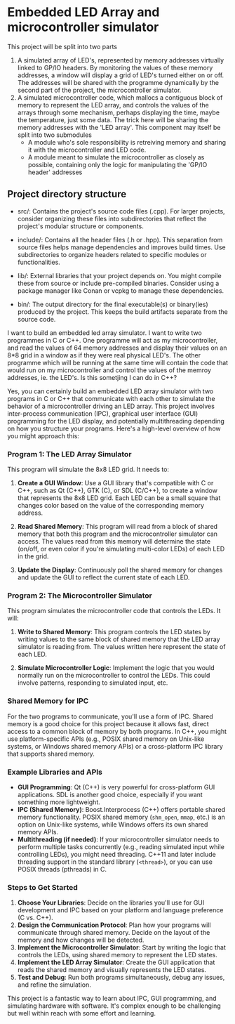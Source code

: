 # Embedded LED Array and microcontroller simulator
This project will be split into two parts
 1. A simulated array of LED's, represented by memory addresses virtually linked to GP/IO headers. By monitoring the values of these memory addresses, a window will display a grid of LED's turned either on or off. The addresses will be shared with the programme dynamically by the second part of the project, the microcontroller simulator.
 2. A simulated microcontroller code, which mallocs a contiguous block of memory to represent the LED array, and controls the values of the arrays through some mechanism, perhaps displaying the time, maybe the temperature, just some data. The trick here will be sharing the memory addresses with the 'LED array'. This component may itself be split into two submodules
    - A module who's sole responsibility is retreiving memory and sharing it with the microcontroller and LED code.
    - A module meant to simulate the microcontroller as closely as possible, containing only the logic for manipulating the 'GP/IO header' addresses 



## Project directory structure 
 - src/: Contains the project's source code files (.cpp). For larger projects, consider organizing these files into subdirectories that reflect the project's modular structure or components.


 - include/: Contains all the header files (.h or .hpp). This separation from source files helps manage dependencies and improves build times. Use subdirectories to organize headers related to specific modules or functionalities.


 - lib/: External libraries that your project depends on. You might compile these from source or include pre-compiled binaries. Consider using a package manager like Conan or vcpkg to manage these dependencies.


 - bin/: The output directory for the final executable(s) or binary(ies) produced by the project. This keeps the build artifacts separate from the source code.


I want to build an embedded led array simulator. I want to write two programmes in C or C++. One programme will act as my microcontroller, and read the values of 64 memory addresses and display their values on an 8*8 grid in a window as if they were real physical LED's. The other programme which will be running at the same time will contain the code that would run on my microcontroller and control the values of the memroy addresses, ie. the LED's. Is this sometjing I can do in C++?

Yes, you can certainly build an embedded LED array simulator with two programs in C or C++ that communicate with each other to simulate the behavior of a microcontroller driving an LED array. This project involves inter-process communication (IPC), graphical user interface (GUI) programming for the LED display, and potentially multithreading depending on how you structure your programs. Here's a high-level overview of how you might approach this:

### Program 1: The LED Array Simulator

This program will simulate the 8x8 LED grid. It needs to:

1. **Create a GUI Window**: Use a GUI library that's compatible with C or C++, such as Qt (C++), GTK (C), or SDL (C/C++), to create a window that represents the 8x8 LED grid. Each LED can be a small square that changes color based on the value of the corresponding memory address.

2. **Read Shared Memory**: This program will read from a block of shared memory that both this program and the microcontroller simulator can access. The values read from this memory will determine the state (on/off, or even color if you're simulating multi-color LEDs) of each LED in the grid.

3. **Update the Display**: Continuously poll the shared memory for changes and update the GUI to reflect the current state of each LED.

### Program 2: The Microcontroller Simulator

This program simulates the microcontroller code that controls the LEDs. It will:

1. **Write to Shared Memory**: This program controls the LED states by writing values to the same block of shared memory that the LED array simulator is reading from. The values written here represent the state of each LED.

2. **Simulate Microcontroller Logic**: Implement the logic that you would normally run on the microcontroller to control the LEDs. This could involve patterns, responding to simulated input, etc.

### Shared Memory for IPC

For the two programs to communicate, you'll use a form of IPC. Shared memory is a good choice for this project because it allows fast, direct access to a common block of memory by both programs. In C++, you might use platform-specific APIs (e.g., POSIX shared memory on Unix-like systems, or Windows shared memory APIs) or a cross-platform IPC library that supports shared memory.

### Example Libraries and APIs

- **GUI Programming**: Qt (C++) is very powerful for cross-platform GUI applications. SDL is another good choice, especially if you want something more lightweight.
- **IPC (Shared Memory)**: Boost.Interprocess (C++) offers portable shared memory functionality. POSIX shared memory (`shm_open`, `mmap`, etc.) is an option on Unix-like systems, while Windows offers its own shared memory APIs.
- **Multithreading (if needed)**: If your microcontroller simulator needs to perform multiple tasks concurrently (e.g., reading simulated input while controlling LEDs), you might need threading. C++11 and later include threading support in the standard library (`<thread>`), or you can use POSIX threads (pthreads) in C.

### Steps to Get Started

1. **Choose Your Libraries**: Decide on the libraries you'll use for GUI development and IPC based on your platform and language preference (C vs. C++).
2. **Design the Communication Protocol**: Plan how your programs will communicate through shared memory. Decide on the layout of the memory and how changes will be detected.
3. **Implement the Microcontroller Simulator**: Start by writing the logic that controls the LEDs, using shared memory to represent the LED states.
4. **Implement the LED Array Simulator**: Create the GUI application that reads the shared memory and visually represents the LED states.
5. **Test and Debug**: Run both programs simultaneously, debug any issues, and refine the simulation.

This project is a fantastic way to learn about IPC, GUI programming, and simulating hardware with software. It's complex enough to be challenging but well within reach with some effort and learning.